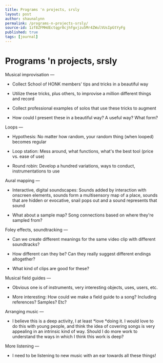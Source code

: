 ```yaml
---
title: Programs 'n projects, srsly
layout: post
author: shaunalynn
permalink: /programs-n-projects-srsly/
source-id: 1zf8ZFMHdEctqgr0cjhfgxjzu5Mr4ZWulVUsIpGtYyFg
published: true
tags: [journal]
---
```


# Programs 'n projects, srsly

Musical improvisation —

* Collect School of HONK members' tips and tricks in a beautiful way

* Utilize these tricks, plus others, to improvise a million different things and record

* Collect professional examples of solos that use these tricks to augment

* How could I present these in a beautiful way? A useful way? What form?

Loops —

* Hypothesis: No matter how random, your random thing (when looped) becomes regular

* Loop station: Mess around, what functions, what's the best tool (price vs. ease of use)

* Round robin: Develop a hundred variations, ways to conduct, instrumentations to use

Aural mapping —

* Interactive, digital soundscapes: Sounds added by interaction with onscreen elements, sounds form a multisensory map of a place, sounds that are hidden or evocative, snail pops out and a sound represents that sound

* What about a sample map? Song connections based on where they're sampled from?

Foley effects, soundtracking —

* Can we create different meanings for the same video clip with different soundtracks?

* How different can they be? Can they really suggest different endings altogether?

* What kind of clips are good for these?

Musical field guides —

* Obvious one is of instruments, very interesting objects, uses, users, etc.

* More interesting: How could we make a field guide to a song? Including references? Samples? Etc?

Arranging music —

* I believe this is a deep activity, I at least *love *doing it. I would love to do this with young people, and think the idea of covering songs is very appealing in an intrinsic kind of way. Should I do more work to understand the ways in which I think this work is deep?

More listening —

* I need to be listening to new music with an ear towards all these things!